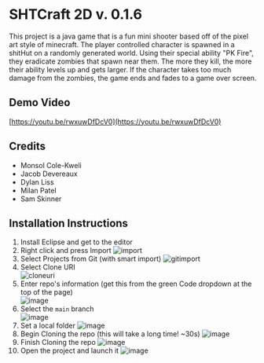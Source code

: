 

# SHTCraft 2D v. 0.1.6

This project is a java game that is a fun mini shooter based off of the pixel art style of minecraft. The player controlled character is spawned in a shitHut on a randomly generated world. Using their special ability "PK Fire", they eradicate zombies that spawn near them. The more they kill, the more their ability levels up and gets larger. If the character takes too much damage from the zombies, the game ends and fades to a game over screen. 

## Demo Video
[https://youtu.be/rwxuwDfDcV0](https://youtu.be/rwxuwDfDcV0)

## Credits
- Monsol Cole-Kweli
- Jacob Devereaux
- Dylan Liss
- Milan Patel
- Sam Skinner

## Installation Instructions
1. Install Eclipse and get to the editor
1. Right click and press Import
![import](https://github.com/9291Sam/sh_tcraft25d/assets/25729215/6dd0e88e-0279-4545-b39f-34d518b0d63f)
1. Select Projects from Git (with smart import)
![gitimport](https://github.com/9291Sam/sh_tcraft25d/assets/25729215/189d25de-a4fc-47ae-823c-c16462f9ee08)
1. Select Clone URI <br>
![cloneuri](https://github.com/9291Sam/sh_tcraft25d/assets/25729215/418f205c-6b9d-4cda-9f34-a8f8640b577a)
1. Enter repo's information (get this from the green Code dropdown at the top of the page) <br>
![image](https://github.com/9291Sam/sh_tcraft25d/assets/25729215/0d554471-48fe-4f29-b8e3-010b6fc41e44)
1. Select the `main` branch <br>
![image](https://github.com/9291Sam/sh_tcraft25d/assets/25729215/41d7dd0c-7096-4f94-a1d0-49f2cf2ec84d)
1. Set a local folder
![image](https://github.com/9291Sam/sh_tcraft25d/assets/25729215/482e0c29-53a5-4660-8f6a-eabb5fe78148)
1. Begin Cloning the repo (this will take a long time! ~30s)
![image](https://github.com/9291Sam/sh_tcraft25d/assets/25729215/68190fbb-ebd3-4642-95d7-53df4c8e368f)
1. Finish Cloning the repo
![image](https://github.com/9291Sam/sh_tcraft25d/assets/25729215/29007d1e-1efc-477c-9c95-271a18490fee)
1. Open the project and launch it
![image](https://github.com/9291Sam/sh_tcraft25d/assets/25729215/152da741-c98e-4b70-bc94-4d24be574744)
